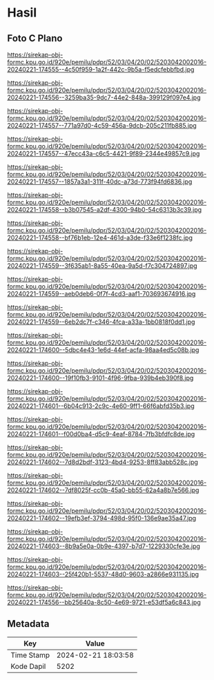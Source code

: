 # Hasil

## Foto C Plano

https://sirekap-obj-formc.kpu.go.id/920e/pemilu/pdpr/52/03/04/20/02/5203042002016-20240221-174555--4c50f959-1a2f-442c-9b5a-f5edcfebbfbd.jpg

https://sirekap-obj-formc.kpu.go.id/920e/pemilu/pdpr/52/03/04/20/02/5203042002016-20240221-174556--3259ba35-9dc7-44e2-848a-399129f097e4.jpg

https://sirekap-obj-formc.kpu.go.id/920e/pemilu/pdpr/52/03/04/20/02/5203042002016-20240221-174557--771a97d0-4c59-456a-9dcb-205c211fb885.jpg

https://sirekap-obj-formc.kpu.go.id/920e/pemilu/pdpr/52/03/04/20/02/5203042002016-20240221-174557--47ecc43a-c6c5-4421-9f89-2344e49857c9.jpg

https://sirekap-obj-formc.kpu.go.id/920e/pemilu/pdpr/52/03/04/20/02/5203042002016-20240221-174557--1857a3a1-311f-40dc-a73d-773f94fd6836.jpg

https://sirekap-obj-formc.kpu.go.id/920e/pemilu/pdpr/52/03/04/20/02/5203042002016-20240221-174558--b3b07545-a2df-4300-94b0-54c6313b3c39.jpg

https://sirekap-obj-formc.kpu.go.id/920e/pemilu/pdpr/52/03/04/20/02/5203042002016-20240221-174558--bf76b1eb-12e4-461d-a3de-f33e6f1238fc.jpg

https://sirekap-obj-formc.kpu.go.id/920e/pemilu/pdpr/52/03/04/20/02/5203042002016-20240221-174559--3f635ab1-8a55-40ea-9a5d-f7c304724897.jpg

https://sirekap-obj-formc.kpu.go.id/920e/pemilu/pdpr/52/03/04/20/02/5203042002016-20240221-174559--aeb0deb6-0f7f-4cd3-aaf1-703693674916.jpg

https://sirekap-obj-formc.kpu.go.id/920e/pemilu/pdpr/52/03/04/20/02/5203042002016-20240221-174559--6eb2dc7f-c346-4fca-a33a-1bb0818f0dd1.jpg

https://sirekap-obj-formc.kpu.go.id/920e/pemilu/pdpr/52/03/04/20/02/5203042002016-20240221-174600--5dbc4e43-1e6d-44ef-acfa-98aa4ed5c08b.jpg

https://sirekap-obj-formc.kpu.go.id/920e/pemilu/pdpr/52/03/04/20/02/5203042002016-20240221-174600--19f10fb3-9101-4f96-9fba-939b4eb390f8.jpg

https://sirekap-obj-formc.kpu.go.id/920e/pemilu/pdpr/52/03/04/20/02/5203042002016-20240221-174601--6b04c913-2c9c-4e60-9ff1-66f6abfd35b3.jpg

https://sirekap-obj-formc.kpu.go.id/920e/pemilu/pdpr/52/03/04/20/02/5203042002016-20240221-174601--f00d0ba4-d5c9-4eaf-8784-7fb3bfdfc8de.jpg

https://sirekap-obj-formc.kpu.go.id/920e/pemilu/pdpr/52/03/04/20/02/5203042002016-20240221-174602--7d8d2bdf-3123-4bd4-9253-8ff83abb528c.jpg

https://sirekap-obj-formc.kpu.go.id/920e/pemilu/pdpr/52/03/04/20/02/5203042002016-20240221-174602--7df8025f-cc0b-45a0-bb55-62a4a8b7e566.jpg

https://sirekap-obj-formc.kpu.go.id/920e/pemilu/pdpr/52/03/04/20/02/5203042002016-20240221-174602--19efb3ef-3794-498d-95f0-136e9ae35a47.jpg

https://sirekap-obj-formc.kpu.go.id/920e/pemilu/pdpr/52/03/04/20/02/5203042002016-20240221-174603--8b9a5e0a-0b9e-4397-b7d7-1229330cfe3e.jpg

https://sirekap-obj-formc.kpu.go.id/920e/pemilu/pdpr/52/03/04/20/02/5203042002016-20240221-174603--25f420b1-5537-48d0-9603-a2866e931135.jpg

https://sirekap-obj-formc.kpu.go.id/920e/pemilu/pdpr/52/03/04/20/02/5203042002016-20240221-174556--bb25640a-8c50-4e69-9721-e53df5a6c843.jpg


## Metadata

| Key        | Value               |
| ---------- | ------------------- |
| Time Stamp | 2024-02-21 18:03:58 |
| Kode Dapil | 5202                |



